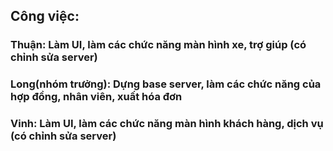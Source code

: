 ## Công việc:

### Thuận: Làm UI, làm các chức năng màn hình xe, trợ giúp (có chỉnh sửa server)

### Long(nhóm trưởng): Dựng base server, làm các chức năng của hợp đồng, nhân viên, xuất hóa đơn

### Vinh: Làm UI, làm các chức năng màn hình khách hàng, dịch vụ (có chỉnh sửa server)
